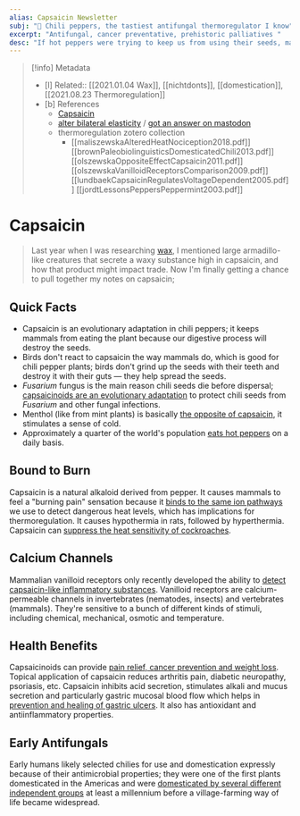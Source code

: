 ```yaml
---
alias: Capsaicin Newsletter
subj: "📗 Chili peppers, the tastiest antifungal thermoregulator I know"
excerpt: "Antifungal, cancer preventative, prehistoric palliatives " 
desc: "If hot peppers were trying to keep us from using their seeds, maybe capsaicin shouldn't be so useful."
---
```


> [!info] Metadata
> - [l] Related:: [[2021.01.04 Wax]], [[nichtdonts]], [[domestication]], [[2021.08.23 Thermoregulation]]
> - [b] References
> 	- [Capsaicin](https://en.wikipedia.org/wiki/Capsaicin)
> 	* [alter bilateral elasticity](https://twitter.com/EleanorKonik/status/1510349566583111681) / [got an answer on mastodon](https://scholar.social/@eleanorkonik/108064417950344954)
> 	* thermoregulation zotero collection
> 		* [[maliszewskaAlteredHeatNociception2018.pdf]] [[brownPaleobiolinguisticsDomesticatedChili2013.pdf]] [[olszewskaOppositeEffectCapsaicin2011.pdf]] [[olszewskaVanilloidReceptorsComparison2009.pdf]] [[lundbaekCapsaicinRegulatesVoltageDependent2005.pdf]] [[jordtLessonsPeppersPeppermint2003.pdf]]

# Capsaicin

> Last year when I was researching [wax](https://newsletter.eleanorkonik.com/wax/), I mentioned large armadillo-like creatures that secrete a waxy substance high in capsaicin, and how that product might impact trade. Now I'm finally getting a chance to pull together my notes on capsaicin; 

## Quick Facts
 
* Capsaicin is an evolutionary adaptation in chili peppers; it keeps mammals from eating the plant because our digestive process will destroy the seeds.
* Birds don't react to capsaicin the way mammals do, which is good for chili pepper plants; birds don't grind up the seeds with their teeth and destroy it with their guts — they help spread the seeds. 
* *Fusarium* fungus is the main reason chili seeds die before dispersal; [capsaicinoids are an evolutionary adaptation](https://www.ncbi.nlm.nih.gov/pmc/articles/PMC2575311/) to protect chili seeds from _Fusarium_ and other fungal infections. 
* Menthol (like from mint plants) is basically [the opposite of capsaicin](https://pubmed.ncbi.nlm.nih.gov/12965298/), it stimulates a sense of cold. 
* Approximately a quarter of the world's population [eats hot peppers](https://pharmrev.aspetjournals.org/content/51/2/159.long) on a daily basis. 

## Bound to Burn

Capsaicin is a natural alkaloid derived from pepper. It causes mammals to feel a "burning pain" sensation because it [binds to the same ion pathways](https://pubmed.ncbi.nlm.nih.gov/9349801/) we use to detect dangerous heat levels, which has implications for thermoregulation. It causes hypothermia in rats, followed by hyperthermia. Capsaicin can [suppress the heat sensitivity of cockroaches](https://journals.plos.org/plosone/article?id=10.1371/journal.pone.0194109). 

## Calcium Channels

Mammalian vanilloid receptors only recently developed the ability to [detect capsaicin-like inflammatory substances](https://pubmed.ncbi.nlm.nih.gov/11853675/). Vanilloid receptors are calcium-permeable channels in invertebrates (nematodes, insects) and vertebrates (mammals). They're sensitive to a bunch of different kinds of stimuli, including chemical, mechanical, osmotic and temperature.

## Health Benefits

Capsaicinoids can provide [pain relief, cancer prevention and weight loss](https://doi.org/10.1080/10408398.2013.772090).  Topical application of capsaicin reduces arthritis pain, diabetic neuropathy, psoriasis, etc.  Capsaicin inhibits acid secretion, stimulates alkali and mucus secretion and particularly gastric mucosal blood flow which helps in [prevention and healing of gastric ulcers](https://pubmed.ncbi.nlm.nih.gov/16621751/). It also has antioxidant and antiinflammatory properties. 

## Early Antifungals

Early humans likely selected chilies for use and domestication expressly because of their antimicrobial properties; they were one of the first plants domesticated in the Americas and were [domesticated by several different independent groups](https://doi.org/10.14237/EBL.4.2013.2) at least a millennium before a village-farming way of life became widespread.
